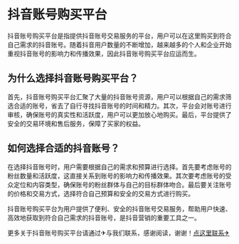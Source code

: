 # 抖音账号购买平台

抖音账号购买平台是指提供抖音账号交易服务的平台，用户可以在这里购买到符合自己需求的抖音账号。随着抖音用户数量的不断增加，越来越多的个人和企业开始重视抖音账号的影响力和传播效果，因此抖音账号购买平台应运而生。

## 为什么选择抖音账号购买平台？

首先，抖音账号购买平台汇聚了大量的抖音账号资源，用户可以根据自己的需求筛选合适的账号，省去了自行寻找抖音账号的时间和精力。其次，平台会对账号进行审核，确保账号的真实性和活跃度，用户可以更加放心地购买。最后，平台提供了安全的交易环境和售后服务，保障了买家的权益。

## 如何选择合适的抖音账号？

在选择抖音账号时，用户需要根据自己的需求和预算进行选择。首先要考虑账号的粉丝数量和活跃度，这直接关系到账号的影响力和传播效果。其次要考虑账号的受众定位和内容类型，确保账号的粉丝群体与自己的目标群体吻合。最后要关注账号的价格和交易方式，选择符合自己预算和安全的交易方式进行购买。

抖音账号购买平台为用户提供了便利、安全的抖音账号交易服务，帮助用户快速、高效地获取到符合自己需求的抖音账号，是抖音营销的重要工具之一。

更多关于抖音账号购买平台请通过✈与我们联系，感谢阅读，谢谢！[点这里联系✈](https://lm.k02.cc)